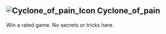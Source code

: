 ## ![Cyclone_of_pain_Icon](https://raw.githubusercontent.com/1IlIl/wikidata/main/achievement_icons/Cyclone_of_pain.png) Cyclone_of_pain





Win a rated game. No secrets or tricks here.

